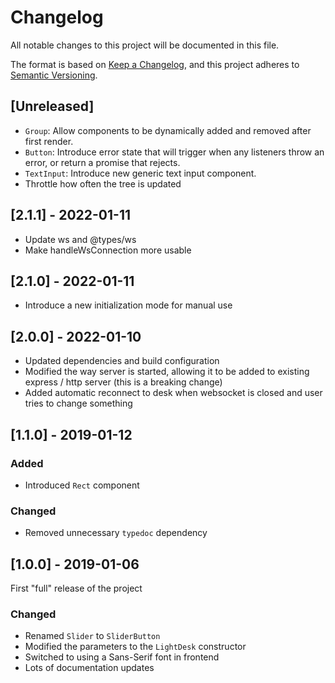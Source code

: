 # Changelog
All notable changes to this project will be documented in this file.

The format is based on [Keep a Changelog](https://keepachangelog.com/en/1.0.0/),
and this project adheres to [Semantic Versioning](https://semver.org/spec/v2.0.0.html).

## [Unreleased]

- `Group`: Allow components to be dynamically added
  and removed after first render.
- `Button`: Introduce error state that will trigger
  when any listeners throw an error,
  or return a promise that rejects.
- `TextInput`: Introduce new generic text input component.
- Throttle how often the tree is updated

## [2.1.1] - 2022-01-11

- Update ws and @types/ws
- Make handleWsConnection more usable

## [2.1.0] - 2022-01-11

- Introduce a new initialization mode for manual use

## [2.0.0] - 2022-01-10

- Updated dependencies and build configuration
- Modified the way server is started, allowing it to be added to existing
  express / http server (this is a breaking change)
- Added automatic reconnect to desk when websocket is closed and user tries to
  change something

## [1.1.0] - 2019-01-12

### Added
- Introduced `Rect` component

### Changed
- Removed unnecessary `typedoc` dependency

## [1.0.0] - 2019-01-06

First "full" release of the project

### Changed
- Renamed `Slider` to `SliderButton`
- Modified the parameters to the `LightDesk` constructor
- Switched to using a Sans-Serif font in frontend
- Lots of documentation updates